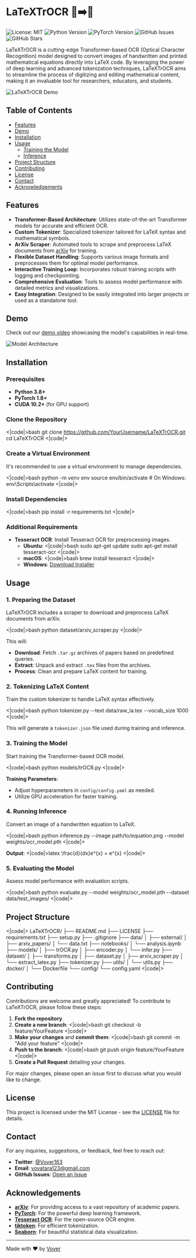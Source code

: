 # LaTeXTrOCR 📝➡️📄

![License: MIT](https://img.shields.io/badge/License-MIT-yellow.svg)
![Python Version](https://img.shields.io/badge/Python-3.8%2B-blue.svg)
![PyTorch Version](https://img.shields.io/badge/PyTorch-1.8%2B-orange.svg)
![GitHub Issues](https://img.shields.io/github/issues/YourUsername/LaTeXTrOCR)
![GitHub Stars](https://img.shields.io/github/stars/YourUsername/LaTeXTrOCR?style=social)

LaTeXTrOCR is a cutting-edge Transformer-based OCR (Optical Character Recognition) model designed to convert images of handwritten and printed mathematical equations directly into LaTeX code. By leveraging the power of deep learning and advanced tokenization techniques, LaTeXTrOCR aims to streamline the process of digitizing and editing mathematical content, making it an invaluable tool for researchers, educators, and students.

![LaTeXTrOCR Demo](https://github.com/YourUsername/LaTeXTrOCR/assets/demo.gif)

## Table of Contents
- [Features](#features)
- [Demo](#demo)
- [Installation](#installation)
- [Usage](#usage)
  - [Training the Model](#training-the-model)
  - [Inference](#inference)
- [Project Structure](#project-structure)
- [Contributing](#contributing)
- [License](#license)
- [Contact](#contact)
- [Acknowledgements](#acknowledgements)

## Features
- **Transformer-Based Architecture**: Utilizes state-of-the-art Transformer models for accurate and efficient OCR.
- **Custom Tokenizer**: Specialized tokenizer tailored for LaTeX syntax and mathematical symbols.
- **ArXiv Scraper**: Automated tools to scrape and preprocess LaTeX documents from [arXiv](https://arxiv.org/) for training.
- **Flexible Dataset Handling**: Supports various image formats and preprocesses them for optimal model performance.
- **Interactive Training Loop**: Incorporates robust training scripts with logging and checkpointing.
- **Comprehensive Evaluation**: Tools to assess model performance with detailed metrics and visualizations.
- **Easy Integration**: Designed to be easily integrated into larger projects or used as a standalone tool.

## Demo
Check out our [demo video](https://github.com/YourUsername/LaTeXTrOCR/assets/demo-video.mp4) showcasing the model's capabilities in real-time.

![Model Architecture](https://github.com/YourUsername/LaTeXTrOCR/assets/model_architecture.png)

## Installation

### Prerequisites
- **Python 3.8+**
- **PyTorch 1.8+**
- **CUDA 10.2+** (for GPU support)

### Clone the Repository
<|code|>bash
git clone https://github.com/YourUsername/LaTeXTrOCR.git
cd LaTeXTrOCR
<|code|>

### Create a Virtual Environment
It's recommended to use a virtual environment to manage dependencies.

<|code|>bash
python -m venv env
source env/bin/activate  # On Windows: env\Scripts\activate
<|code|>

### Install Dependencies
<|code|>bash
pip install -r requirements.txt
<|code|>

### Additional Requirements
- **Tesseract OCR**: Install Tesseract OCR for preprocessing images.
  - **Ubuntu**:
    <|code|>bash
    sudo apt-get update
    sudo apt-get install tesseract-ocr
    <|code|>
  - **macOS**:
    <|code|>bash
    brew install tesseract
    <|code|>
  - **Windows**: [Download Installer](https://github.com/tesseract-ocr/tesseract/wiki)

## Usage

### 1. Preparing the Dataset
LaTeXTrOCR includes a scraper to download and preprocess LaTeX documents from arXiv.

<|code|>bash
python dataset/arxiv_scraper.py
<|code|>

This will:
- **Download**: Fetch `.tar.gz` archives of papers based on predefined queries.
- **Extract**: Unpack and extract `.tex` files from the archives.
- **Process**: Clean and prepare LaTeX content for training.

### 2. Tokenizing LaTeX Content
Train the custom tokenizer to handle LaTeX syntax effectively.

<|code|>bash
python tokenizer.py --text data/raw_la.tex --vocab_size 1000
<|code|>

This will generate a `tokenizer.json` file used during training and inference.

### 3. Training the Model
Start training the Transformer-based OCR model.

<|code|>bash
python models/trOCR.py
<|code|>

**Training Parameters**:
- Adjust hyperparameters in `config/config.yaml` as needed.
- Utilize GPU acceleration for faster training.

### 4. Running Inference
Convert an image of a handwritten equation to LaTeX.

<|code|>bash
python inference.py --image path/to/equation.png --model weights/ocr_model.pth
<|code|>

**Output**:
<|code|>latex
\frac{d}{dx}e^{x} = e^{x}
<|code|>

### 5. Evaluating the Model
Assess model performance with evaluation scripts.

<|code|>bash
python evaluate.py --model weights/ocr_model.pth --dataset data/test_images/
<|code|>

## Project Structure
<|code|>
LaTeXTrOCR/
├── README.md
├── LICENSE
├── requirements.txt
├── setup.py
├── .gitignore
├── data/
│   ├── external/
│   ├── arxiv_papers/
│   └── data.txt
├── notebooks/
│   └── analysis.ipynb
├── models/
│   ├── trOCR.py
│   ├── encoder.py
│   └── infer.py
├── dataset/
│   ├── transforms.py
│   ├── dataset.py
│   ├── arxiv_scraper.py
│   └── extract_latex.py
├── tokenizer.py
├── utils/
│   └── utils.py
├── docker/
│   └── Dockerfile
└── config/
    └── config.yaml
<|code|>

## Contributing
Contributions are welcome and greatly appreciated! To contribute to LaTeXTrOCR, please follow these steps:

1. **Fork the repository**.
2. **Create a new branch**:
    <|code|>bash
    git checkout -b feature/YourFeature
    <|code|>
3. **Make your changes** and **commit them**:
    <|code|>bash
    git commit -m "Add your feature"
    <|code|>
4. **Push to the branch**:
    <|code|>bash
    git push origin feature/YourFeature
    <|code|>
5. **Create a Pull Request** detailing your changes.

For major changes, please open an issue first to discuss what you would like to change.

## License

This project is licensed under the MIT License - see the [LICENSE](LICENSE) file for details.

## Contact

For any inquiries, suggestions, or feedback, feel free to reach out:

- **Twitter**: [@Vover163](https://twitter.com/Vover163)
- **Email**: <vovatara123@gmail.com>
- **GitHub Issues**: [Open an Issue](https://github.com/YourUsername/LaTeXTrOCR/issues)

## Acknowledgements
- **[arXiv](https://arxiv.org/)**: For providing access to a vast repository of academic papers.
- **[PyTorch](https://pytorch.org/)**: For the powerful deep learning framework.
- **[Tesseract OCR](https://github.com/tesseract-ocr/tesseract)**: For the open-source OCR engine.
- **[tiktoken](https://github.com/openai/tiktoken)**: For efficient tokenization.
- **[Seaborn](https://seaborn.pydata.org/)**: For beautiful statistical data visualization.

---

Made with ❤️ by [Vover](https://github.com/YourUsername)